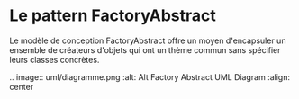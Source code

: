 # Le pattern FactoryAbstract

Le modèle de conception FactoryAbstract offre un moyen d'encapsuler un ensemble de créateurs d'objets qui ont un thème commun 
sans spécifier leurs classes concrètes. 

.. image:: uml/diagramme.png
   :alt: Alt Factory Abstract UML Diagram
   :align: center